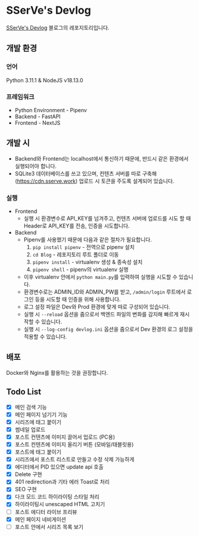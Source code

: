 # SSerVe's Devlog
[SSerVe's Devlog](https://blog.sserve.work) 블로그의 레포지토리입니다.

## 개발 환경
### 언어
Python 3.11.1 & NodeJS v18.13.0  
### 프레임워크
- Python Environment - Pipenv
- Backend - FastAPI
- Frontend - NextJS

## 개발 시
- Backend와 Frontend는 localhost에서 통신하기 때문에, 반드시 같은 환경에서 실행되어야 합니다.
- SQLite3 데이터베이스를 쓰고 있으며, 컨텐츠 서버를 따로 구축해 (https://cdn.sserve.work) 업로드 시 토큰을 주도록 설계되어 있습니다.

### 실행
- Frontend
  + 실행 시 환경변수로 API_KEY를 넘겨주고, 컨텐츠 서버에 업로드를 시도 할 때 Header로 API_KEY를 전송, 인증을 시도합니다.
- Backend
  + Pipenv를 사용했기 때문에 다음과 같은 절차가 필요합니다.
    1. `pip install pipenv` - 전역으로 pipenv 설치
    2. `cd Blog` - 레포지토리 루트 폴더로 이동
    3. `pipenv install` - virtualenv 생성 & 종속성 설치
    4. `pipenv shell` - pipenv의 virtualenv 실행
  + 이후 virtualenv 안에서 `python main.py`를 입력하여 실행을 시도할 수 있습니다.
  + 환경변수로는 ADMIN_ID와 ADMIN_PW를 받고, `/admin/login` 루트에서 로그인 등을 시도할 때 인증을 위해 사용합니다.
  + 로그 설정 파일은 Dev와 Prod 환경에 맞게 따로 구성되어 있습니다.
  + 실행 시 `--reload` 옵션을 줌으로서 백엔드 파일의 변화를 감지해 빠르게 재시작할 수 있습니다.
  + 실행 시 `--log-config devlog.ini` 옵션을 줌으로서 Dev 환경의 로그 설정을 적용할 수 있습니다.

## 배포
Docker와 Nginx를 활용하는 것을 권장합니다.

## Todo List

- [X] 메인 검색 기능
- [X] 메인 페이지 넘기기 기능
- [X] 시리즈에 태그 붙이기
- [X] 썸네일 업로드
- [X] 포스트 컨텐츠에 이미지 끌어서 업로드 (PC용)
- [X] 포스트 컨텐츠에 이미지 올리기 버튼 (모바일/태블릿용)
- [X] 포스트에 태그 붙이기
- [X] 시리즈에서 포스트 리스트로 만들고 수정 삭제 가능하게
- [X] 에디터에서 PID 있으면 update api 호출
- [X] Delete 구현
- [X] 401 redirection과 기타 에러 Toast로 처리
- [X] SEO 구현
- [X] 다크 모드 코드 하이라이팅 스타일 처리
- [X] 하이라이팅시 unescaped HTML 고치기
- [ ] 포스트 에디터 라이브 프리뷰
- [X] 메인 페이지 네비게이션
- [ ] 포스트 안에서 시리즈 목록 보기